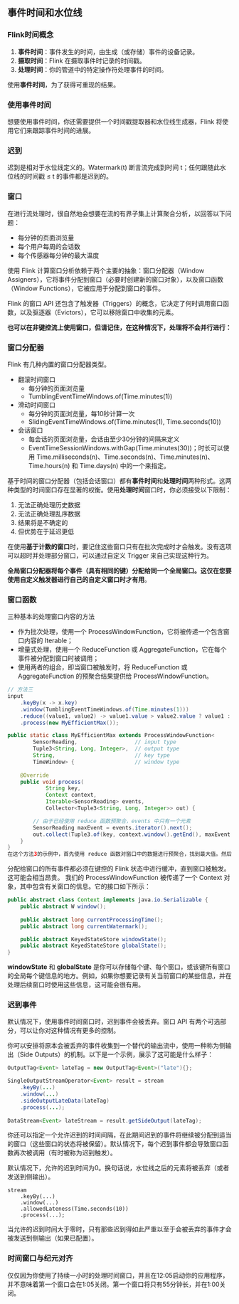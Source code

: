 ## 事件时间和水位线

### Flink时间概念

1. **事件时间**：事件发生的时间，由生成（或存储）事件的设备记录。
2. **摄取时间**：Flink 在摄取事件时记录的时间戳。
3. **处理时间**：你的管道中的特定操作符处理事件的时间。

使用**事件时间**，为了获得可重现的结果。

### 使用事件时间

想要使用事件时间，你还需要提供一个时间戳提取器和水位线生成器，Flink 将使用它们来跟踪事件时间的进展。

### 迟到

迟到是相对于水位线定义的。Watermark(t) 断言流完成到时间 t；任何跟随此水位线的时间戳 ≤ t 的事件都是迟到的。

### 窗口

在进行流处理时，很自然地会想要在流的有界子集上计算聚合分析，以回答以下问题：

- 每分钟的页面浏览量
- 每个用户每周的会话数
- 每个传感器每分钟的最大温度

使用 Flink 计算窗口分析依赖于两个主要的抽象：窗口分配器（Window Assigners），它将事件分配到窗口（必要时创建新的窗口对象），以及窗口函数（Window Functions），它被应用于分配到窗口的事件。

Flink 的窗口 API 还包含了触发器（Triggers）的概念，它决定了何时调用窗口函数，以及驱逐器（Evictors），它可以移除窗口中收集的元素。

**也可以在非键控流上使用窗口，但请记住，在这种情况下，处理将不会并行进行：**

### 窗口分配器

Flink 有几种内置的窗口分配器类型。

- 翻滚时间窗口
  - 每分钟的页面浏览量 
  - TumblingEventTimeWindows.of(Time.minutes(1))
- 滑动时间窗口
  - 每分钟的页面浏览量，每10秒计算一次 
  - SlidingEventTimeWindows.of(Time.minutes(1), Time.seconds(10))
- 会话窗口
  - 每会话的页面浏览量，会话由至少30分钟的间隔来定义
  -  EventTimeSessionWindows.withGap(Time.minutes(30))；时长可以使用 Time.milliseconds(n)、Time.seconds(n)、Time.minutes(n)、Time.hours(n) 和 Time.days(n) 中的一个来指定。

基于时间的窗口分配器（包括会话窗口）都有**事件时间**和**处理时间**两种形式。这两种类型的时间窗口存在显著的权衡。使用**处理时间**窗口时，你必须接受以下限制：

1. 无法正确处理历史数据
2. 无法正确处理乱序数据
3. 结果将是不确定的
4. 但优势在于延迟更低

在使用**基于计数的窗口**时，要记住这些窗口只有在批次完成时才会触发。没有选项可以超时并处理部分窗口，可以通过自定义 Trigger 来自己实现这种行为。

**全局窗口分配器将每个事件（具有相同的键）分配给同一个全局窗口。这仅在您要使用自定义触发器进行自己的自定义窗口时才有用**。

### 窗口函数

三种基本的处理窗口内容的方法

- 作为批次处理，使用一个 ProcessWindowFunction，它将被传递一个包含窗口内容的 Iterable；
- 增量式处理，使用一个 ReduceFunction 或 AggregateFunction，它在每个事件被分配到窗口时被调用；
- 使用两者的组合，即当窗口被触发时，将 ReduceFunction 或 AggregateFunction 的预聚合结果提供给 ProcessWindowFunction。

```java
// 方法三
input
    .keyBy(x -> x.key)
    .window(TumblingEventTimeWindows.of(Time.minutes(1)))
    .reduce((value1, value2) -> value1.value > value2.value ? value1 : value2)
    .process(new MyEfficientMax());

public static class MyEfficientMax extends ProcessWindowFunction<
        SensorReading,                  // input type
        Tuple3<String, Long, Integer>,  // output type
        String,                         // key type
        TimeWindow> {                   // window type
    
    @Override
    public void process(
            String key,
            Context context, 
            Iterable<SensorReading> events,
            Collector<Tuple3<String, Long, Integer>> out) {

        // 由于已经使用 reduce 函数预聚合，events 中只有一个元素
        SensorReading maxEvent = events.iterator().next();
        out.collect(Tuple3.of(key, context.window().getEnd(), maxEvent.value));
    }
}
在这个方法3的示例中，首先使用 reduce 函数对窗口中的数据进行预聚合，找到最大值。然后，ProcessWindowFunction 只需要处理这个预聚合的结果，而不是整个窗口的内容。这样可以显著提高处理效率。
```

分配给窗口的所有事件都必须在键控的 Flink 状态中进行缓冲，直到窗口被触发。这可能会相当昂贵。 我们的 ProcessWindowFunction 被传递了一个 Context 对象，其中包含有关窗口的信息。它的接口如下所示：

```java
public abstract class Context implements java.io.Serializable {
    public abstract W window();
    
    public abstract long currentProcessingTime();
    public abstract long currentWatermark();

    public abstract KeyedStateStore windowState();
    public abstract KeyedStateStore globalState();
}
```

**windowState** 和 **globalState** 是你可以存储每个键、每个窗口，或该键所有窗口的全局每个键信息的地方。例如，如果你想要记录有关当前窗口的某些信息，并在处理后续窗口时使用这些信息，这可能会很有用。

### 迟到事件

默认情况下，使用事件时间窗口时，迟到事件会被丢弃。窗口 API 有两个可选部分，可以让你对这种情况有更多的控制。

你可以安排将原本会被丢弃的事件收集到一个替代的输出流中，使用一种称为侧输出（Side Outputs）的机制。以下是一个示例，展示了这可能是什么样子：

```java
OutputTag<Event> lateTag = new OutputTag<Event>("late"){};

SingleOutputStreamOperator<Event> result = stream
    .keyBy(...)
    .window(...)
    .sideOutputLateData(lateTag)
    .process(...);
  
DataStream<Event> lateStream = result.getSideOutput(lateTag);
```

你还可以指定一个允许迟到的时间间隔，在此期间迟到的事件将继续被分配到适当的窗口（这些窗口的状态将被保留）。默认情况下，每个迟到事件都会导致窗口函数再次被调用（有时被称为迟到触发）。

默认情况下，允许的迟到时间为0。换句话说，水位线之后的元素将被丢弃（或者发送到侧输出）。

```
stream
    .keyBy(...)
    .window(...)
    .allowedLateness(Time.seconds(10))
    .process(...);
```

当允许的迟到时间大于零时，只有那些迟到得如此严重以至于会被丢弃的事件才会被发送到侧输出（如果已配置）。

### 时间窗口与纪元对齐 

仅仅因为你使用了持续一小时的处理时间窗口，并且在12:05启动你的应用程序，并不意味着第一个窗口会在1:05关闭。第一个窗口将只有55分钟长，并在1:00关闭。
